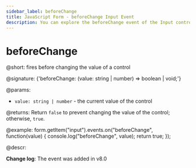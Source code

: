 ```yaml
---
sidebar_label: beforeChange
title: JavaScript Form - beforeChange Input Event 
description: You can explore the beforeChange event of the Input control of Form in the documentation of the DHTMLX JavaScript UI library. Browse developer guides and API reference, try out code examples and live demos, and download a free 30-day evaluation version of DHTMLX Suite.
---
```


# beforeChange

@short: fires before changing the value of a control

@signature: {'beforeChange: (value: string | number) => boolean | void;'}

@params:
- `value: string | number` - the current value of the control

@returns:
Return `false` to prevent changing the value of the control; otherwise, `true`.

@example:
form.getItem("input").events.on("beforeChange", function(value) {
    console.log("beforeChange", value);
    return true;
});

@descr:

**Change log**: The event was added in v8.0

